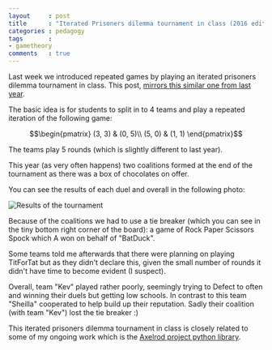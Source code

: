 ```yaml
---
layout     : post
title      : "Iterated Prisoners dilemma tournament in class (2016 edition)"
categories : pedagogy
tags       :
- gametheory
comments   : true
---
```


Last week we introduced repeated games by playing an iterated prisoners dilemma
tournament in class. This post, [mirrors this similar one from last
year](http://vknight.org/unpeudemath/pedagogy/2015/02/26/this-class-teaches-me-to-not-trust-my-classmates/).

The basic idea is for students to split in to 4 teams and play a repeated
iteration of the following game:

$$\begin{pmatrix}
(3, 3) & (0, 5)\\
(5, 0) & (1, 1)
\end{pmatrix}$$

The teams play 5 rounds (which is slightly different to last year).

This year (as very often happens) two coalitions formed at the end of the
tournament as there was a box of chocolates on offer.

You can see the results of each duel and overall in the following photo:

![Results of the
tournament]({{site.baseurl}}/assets/images/ipd-2016.jpg)

Because of the coalitions we had to use a tie breaker (which you can see in the
tiny bottom right corner of the board): a game of Rock Paper Scissors Spock
which A won on behalf of "BatDuck".

Some teams told me afterwards that there were planning on playing TitForTat but
as they didn't declare this, given the small number of rounds it didn't have
time to become evident (I suspect).

Overall, team "Kev" played rather poorly, seemingly trying to Defect to often
and winning their duels but getting low schools. In contrast to this team
"Sheilla" cooperated to help build up their reputation. Sadly their coalition
(with team "Kev") lost the tie breaker :)

This iterated prisoners dilemma tournament in class is closely related to some
of my ongoing work which is the [Axelrod project python
library](http://axelrod.readthedocs.org/en/latest/).
